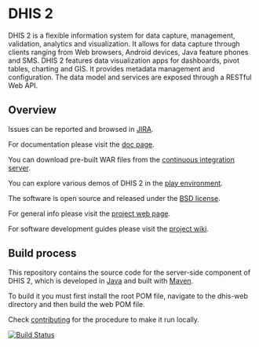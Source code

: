 
# DHIS 2

DHIS 2 is a flexible information system for data capture, management, validation, analytics and visualization. It allows for data capture through clients ranging from Web browsers, Android devices, Java feature phones and SMS. DHIS 2 features data visualization apps for dashboards, pivot tables, charting and GIS. It provides metadata management and configuration. The data model and services are exposed through a RESTful Web API.

## Overview

Issues can be reported and browsed in [JIRA](https://jira.dhis2.org).

For documentation please visit the [doc page](https://www.dhis2.org/documentation/).

You can download pre-built WAR files from the [continuous integration server](http://ci.dhis2.org/).

You can explore various demos of DHIS 2 in the [play environment](https://play.dhis2.org/).

The software is open source and released under the [BSD license](https://opensource.org/licenses/BSD-2-Clause).

For general info please visit the [project web page](https://www.dhis2.org/).

For software development guides please visit the [project wiki](http://dhis2.github.io/).

## Build process

This repository contains the source code for the server-side component of DHIS 2, which is developed in [Java](https://www.java.com/en/) and built with [Maven](https://maven.apache.org/). 

To build it you must first install the root POM file, navigate to the dhis-web directory and then build the web POM file.

Check [contributing](https://github.com/dhis2/dhis2-core/blob/master/CONTRIBUTING.md) for the procedure to make it run locally.

[![Build Status](https://travis-ci.org/dhis2/dhis2-core.svg?branch=master)](https://travis-ci.org/dhis2/dhis2-core)
